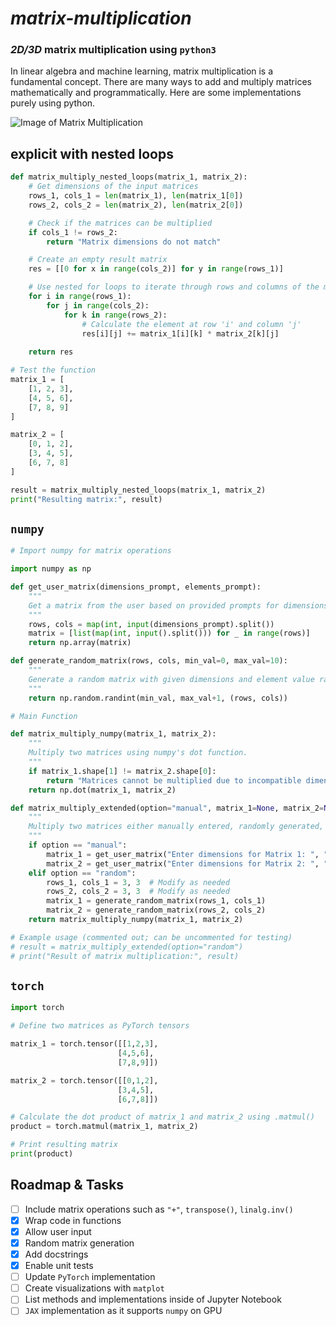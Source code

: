 # ***matrix-multiplication***

### _2D/3D_ matrix multiplication using `python3`

In linear algebra and machine learning, matrix multiplication is a fundamental concept. 
There are many ways to add and multiply matrices mathematically and programmatically. 
Here are some implementations purely using python.

![Image of Matrix Multiplication](Basic_MMM.png)



## explicit with nested loops
```python
def matrix_multiply_nested_loops(matrix_1, matrix_2):
    # Get dimensions of the input matrices
    rows_1, cols_1 = len(matrix_1), len(matrix_1[0])
    rows_2, cols_2 = len(matrix_2), len(matrix_2[0])

    # Check if the matrices can be multiplied
    if cols_1 != rows_2:
        return "Matrix dimensions do not match"

    # Create an empty result matrix
    res = [[0 for x in range(cols_2)] for y in range(rows_1)]

    # Use nested for loops to iterate through rows and columns of the matrices
    for i in range(rows_1):
        for j in range(cols_2):
            for k in range(rows_2):
                # Calculate the element at row 'i' and column 'j'
                res[i][j] += matrix_1[i][k] * matrix_2[k][j]
    
    return res

# Test the function
matrix_1 = [
    [1, 2, 3],
    [4, 5, 6],
    [7, 8, 9]
]

matrix_2 = [
    [0, 1, 2],
    [3, 4, 5],
    [6, 7, 8]
]

result = matrix_multiply_nested_loops(matrix_1, matrix_2)
print("Resulting matrix:", result)
```
## `numpy`
```python
# Import numpy for matrix operations

import numpy as np

def get_user_matrix(dimensions_prompt, elements_prompt):
    """
    Get a matrix from the user based on provided prompts for dimensions and elements.
    """
    rows, cols = map(int, input(dimensions_prompt).split())
    matrix = [list(map(int, input().split())) for _ in range(rows)]
    return np.array(matrix)

def generate_random_matrix(rows, cols, min_val=0, max_val=10):
    """
    Generate a random matrix with given dimensions and element value range.
    """
    return np.random.randint(min_val, max_val+1, (rows, cols))

# Main Function

def matrix_multiply_numpy(matrix_1, matrix_2):
    """
    Multiply two matrices using numpy's dot function.
    """
    if matrix_1.shape[1] != matrix_2.shape[0]:
        return "Matrices cannot be multiplied due to incompatible dimensions."
    return np.dot(matrix_1, matrix_2)

def matrix_multiply_extended(option="manual", matrix_1=None, matrix_2=None):
    """
    Multiply two matrices either manually entered, randomly generated, or provided.
    """
    if option == "manual":
        matrix_1 = get_user_matrix("Enter dimensions for Matrix 1: ", "Enter elements for Matrix 1: ")
        matrix_2 = get_user_matrix("Enter dimensions for Matrix 2: ", "Enter elements for Matrix 2: ")
    elif option == "random":
        rows_1, cols_1 = 3, 3  # Modify as needed
        rows_2, cols_2 = 3, 3  # Modify as needed
        matrix_1 = generate_random_matrix(rows_1, cols_1)
        matrix_2 = generate_random_matrix(rows_2, cols_2)
    return matrix_multiply_numpy(matrix_1, matrix_2)

# Example usage (commented out; can be uncommented for testing)
# result = matrix_multiply_extended(option="random")
# print("Result of matrix multiplication:", result)
```
## `torch`
```python
import torch

# Define two matrices as PyTorch tensors

matrix_1 = torch.tensor([[1,2,3],
                        [4,5,6],
                        [7,8,9]])

matrix_2 = torch.tensor([[0,1,2],
                        [3,4,5],
                        [6,7,8]])

# Calculate the dot product of matrix_1 and matrix_2 using .matmul()
product = torch.matmul(matrix_1, matrix_2)

# Print resulting matrix
print(product)
```
## Roadmap & Tasks

- [ ] Include matrix operations such as `"+"`,  `transpose()`,  `linalg.inv()`
- [x] Wrap code in functions 
- [x] Allow user input 
- [x] Random matrix generation 
- [x] Add docstrings
- [x] Enable unit tests
- [ ] Update `PyTorch` implementation
- [ ] Create visualizations with `matplot`
- [ ] List methods and implementations inside of Jupyter Notebook
- [ ] `JAX` implementation as it supports `numpy` on GPU